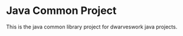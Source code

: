 Java Common Project
===================

This is the java common library project for dwarveswork java projects.